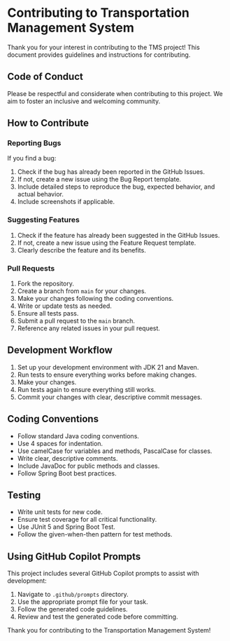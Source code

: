 # Contributing to Transportation Management System

Thank you for your interest in contributing to the TMS project! This document provides guidelines and instructions for contributing.

## Code of Conduct

Please be respectful and considerate when contributing to this project. We aim to foster an inclusive and welcoming community.

## How to Contribute

### Reporting Bugs

If you find a bug:

1. Check if the bug has already been reported in the GitHub Issues.
2. If not, create a new issue using the Bug Report template.
3. Include detailed steps to reproduce the bug, expected behavior, and actual behavior.
4. Include screenshots if applicable.

### Suggesting Features

1. Check if the feature has already been suggested in the GitHub Issues.
2. If not, create a new issue using the Feature Request template.
3. Clearly describe the feature and its benefits.

### Pull Requests

1. Fork the repository.
2. Create a branch from `main` for your changes.
3. Make your changes following the coding conventions.
4. Write or update tests as needed.
5. Ensure all tests pass.
6. Submit a pull request to the `main` branch.
7. Reference any related issues in your pull request.

## Development Workflow

1. Set up your development environment with JDK 21 and Maven.
2. Run tests to ensure everything works before making changes.
3. Make your changes.
4. Run tests again to ensure everything still works.
5. Commit your changes with clear, descriptive commit messages.

## Coding Conventions

- Follow standard Java coding conventions.
- Use 4 spaces for indentation.
- Use camelCase for variables and methods, PascalCase for classes.
- Write clear, descriptive comments.
- Include JavaDoc for public methods and classes.
- Follow Spring Boot best practices.

## Testing

- Write unit tests for new code.
- Ensure test coverage for all critical functionality.
- Use JUnit 5 and Spring Boot Test.
- Follow the given-when-then pattern for test methods.

## Using GitHub Copilot Prompts

This project includes several GitHub Copilot prompts to assist with development:

1. Navigate to `.github/prompts` directory.
2. Use the appropriate prompt file for your task.
3. Follow the generated code guidelines.
4. Review and test the generated code before committing.

Thank you for contributing to the Transportation Management System!
